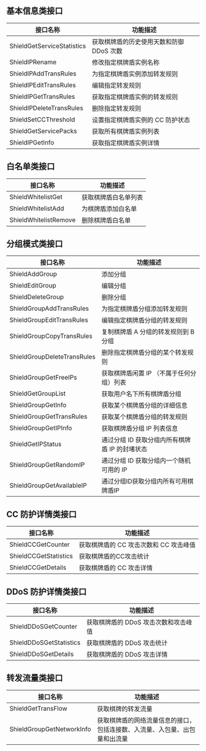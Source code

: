 ## 基本信息类接口
| 接口名称                   | 功能描述                                 |
| -------------------------- | ---------------------------------------- |
| ShieldGetServiceStatistics | 获取棋牌盾的历史使用天数和防御 DDoS 次数 |
| ShieldIPRename             | 修改指定棋牌盾实例名称                   |
| ShieldIPAddTransRules      | 为指定棋牌盾实例添加转发规则             |
| ShieldIPEditTransRules     | 编辑指定转发规则                         |
| ShieldIPGetTransRules      | 获取指定棋牌盾实例的转发规则             |
| ShieldIPDeleteTransRules   | 删除指定转发规则                         |
| ShieldSetCCThreshold       | 设置指定棋牌盾实例的 CC 防护状态         |
| ShieldGetServicePacks      | 获取所有棋牌盾实例列表                   |
| ShieldIPGetInfo            | 获取指定棋牌盾实例详情                   |

## 白名单类接口
| 接口名称              | 功能描述             |
| --------------------- | -------------------- |
| ShieldWhitelistGet    | 获取棋牌盾白名单列表 |
| ShieldWhitelistAdd    | 为棋牌盾添加白名单   |
| ShieldWhitelistRemove | 删除棋牌盾白名单     |

## 分组模式类接口
| 接口名称                    | 功能描述                                         |
| --------------------------- | ------------------------------------------------ |
| ShieldAddGroup              | 添加分组                                         |
| ShieldEditGroup             | 编辑分组                                         |
| ShieldDeleteGroup           | 删除分组                                         |
| ShieldGroupAddTransRules    | 为指定棋牌盾分组添加转发规则                     |
| ShieldGroupEditTransRules   | 编辑指定棋牌盾分组的转发规则                     |
| ShieldGroupCopyTransRules   | 复制棋牌盾 A 分组的转发规则到 B 分组             |
| ShieldGroupDeleteTransRules | 删除指定棋牌盾分组的某个转发规则                 |
| ShieldGroupGetFreeIPs       | 获取棋牌盾闲置 IP （不属于任何分组）列表         |
| ShieldGetGroupList          | 获取用户名下所有棋牌盾分组                       |
| ShieldGroupGetInfo          | 获取某个棋牌盾分组的详细信息                     |
| ShieldGroupGetTransRules    | 获取某个棋牌盾分组的转发规则                     |
| ShieldGroupGetIPInfo        | 获取棋牌盾分组 IP 列表信息                       |
| ShieldGetIPStatus           | 通过分组 ID 获取分组内所有棋牌盾   IP 的封堵状态 |
| ShieldGroupGetRandomIP      | 通过分组 ID 获取分组内一个随机可用的 IP          |
| ShieldGroupGetAvailableIP   | 通过分组ID获取分组内所有可用棋牌盾IP             |

## CC 防护详情类接口
| 接口名称              | 功能描述                                 |
| --------------------- | ---------------------------------------- |
| ShieldCCGetCounter    | 获取棋牌盾的 CC 攻击次数和 CC   攻击峰值 |
| ShieldCCGetStatistics | 获取棋牌盾的CC攻击统计                   |
| ShieldCCGetDetails    | 获取棋牌盾的 CC 攻击详情                 |

## DDoS 防护详情类接口
| 接口名称                | 功能描述                             |
| ----------------------- | ------------------------------------ |
| ShieldDDoSGetCounter    | 获取棋牌盾的 DDoS 攻击次数和攻击峰值 |
| ShieldDDoSGetStatistics | 获取棋牌盾的 DDoS 攻击统计           |
| ShieldDDoSGetDetails    | 获取棋牌盾的 DDoS 攻击详情           |

## 转发流量类接口
| 接口名称                  | 功能描述                                                     |
| ------------------------- | ------------------------------------------------------------ |
| ShieldGetTransFlow        | 获取棋牌的转发流量                                           |
| ShieldGroupGetNetworkInfo | 获取棋牌盾的网络流量信息的接口，包括连接数、入流量、入包量、出包量和出流量 |